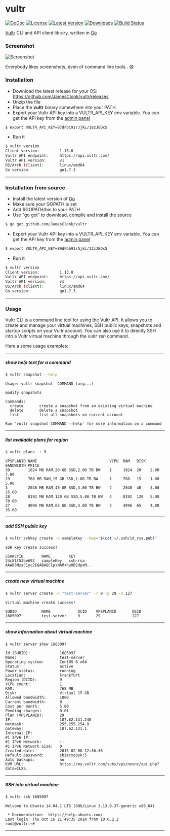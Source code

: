 # vultr
[![GoDoc](https://godoc.org/github.com/JamesClonk/vultr/lib?status.png)](https://godoc.org/github.com/JamesClonk/vultr/lib) [![License](https://img.shields.io/github/license/JamesClonk/vultr.svg)](https://en.wikipedia.org/wiki/MIT_License) [![Latest Version](https://img.shields.io/github/release/JamesClonk/vultr.svg)](https://github.com/JamesClonk/vultr/releases) [![Downloads](https://img.shields.io/github/downloads/JamesClonk/vultr/total.svg)](https://github.com/JamesClonk/vultr/releases) [![Build Status](https://travis-ci.org/JamesClonk/vultr.png?branch=master)](https://travis-ci.org/JamesClonk/vultr)

[Vultr](https://www.vultr.com) CLI and API client library, written in [Go](https://golang.org)

### Screenshot

![Screenshot](https://github.com/JamesClonk/vultr/raw/master/screenshot.png "Screenshot")

Everybody likes screenshots, even of command line tools.. :smile:

### Installation

* Download the latest release for your OS: https://github.com/JamesClonk/vultr/releases
* Unzip the file
* Place the **vultr** binary somewhere into your PATH
* Export your Vultr API key into a VULTR_API_KEY env variable. You can get the API key from the [admin panel](https://my.vultr.com/settings)
```sh
$ export VULTR_API_KEY=87dFbC91rJjkL/18zJEQxS
```
* Run it
```sh
$ vultr version
Client version:         1.13.0
Vultr API endpoint:     https://api.vultr.com/
Vultr API version:      v1
OS/Arch (client):       linux/amd64
Go version:             go1.7.3
```

---

### Installation from source

* Install the latest version of [Go](https://golang.org)
* Make sure your GOPATH is set
* Add $GOPATH/bin to your PATH
* Use "go get" to download, compile and install the source
```sh
$ go get github.com/JamesClonk/vultr
```
* Export your Vultr API key into a VULTR_API_KEY env variable. You can get the API key from the [admin panel](https://my.vultr.com/settings)
```sh
$ export VULTR_API_KEY=89dFbb91rGjkL/12zJEQxS
```
* Run it
```sh
$ vultr version
Client version:         1.13.0
Vultr API endpoint:     https://api.vultr.com/
Vultr API version:      v1
OS/Arch (client):       linux/amd64
Go version:             go1.7.3
```

---

### Usage

Vultr CLI is a command line tool for using the Vultr API.
It allows you to create and manage your virtual machines, SSH public keys, snapshots and startup scripts on your Vultr account.
You can also use it to directly SSH into a Vultr virtual machine through the *vultr ssh* command.

Here a some usage examples:

---

##### show help text for a command
```sh
$ vultr snapshot --help
```
```
Usage: vultr snapshot  COMMAND [arg...]

modify snapshots

Commands:
  create       create a snapshot from an existing virtual machine
  delete       delete a snapshot
  list         list all snapshots on current account

Run 'vultr snapshot COMMAND --help' for more information on a command
```

---

##### list available plans for region
```sh
$ vultr plans -r 9
```
```
VPSPLANID NAME                                VCPU  RAM   DISK  BANDWIDTH PRICE
30        1024 MB RAM,20 GB SSD,2.00 TB BW    1     1024  20    2.00      7.00
29        768 MB RAM,15 GB SSD,1.00 TB BW     1     768   15    1.00      5.00
3         2048 MB RAM,40 GB SSD,3.00 TB BW    2     2048  40    3.00      15.00
28        8192 MB RAM,120 GB SSD,5.00 TB BW   4     8192  120   5.00      70.00
27        4096 MB RAM,65 GB SSD,4.00 TB BW    2     4096  65    4.00      35.00
```

---

##### add SSH public key
```sh
$ vultr sshkey create -n sampleKey --key="$(cat ~/.ssh/id_rsa.pub)"
```
```
SSH key create success!

SSHKEYID        NAME        KEY
24c81f53be692   sampleKey   ssh-rsa AAAB3NzaC1yc2EQABAQClpsNAM+huOB2dpxM..
```

---

##### create new virtual machine
```sh
$ vultr server create -n "test-server" -r 9 -p 29 -o 127
```
```
Virtual machine create success!

SUBID           NAME            DCID    VPSPLANID       OSID
1685097         test-server     9       29              127
```

---

##### show information about virtual machine
```sh
$ vultr server show 1685097
```
```
Id (SUBID):             1685097
Name:                   test-server
Operating system:       CentOS 6 x64
Status:                 active
Power status:           running
Location:               Frankfurt
Region (DCID):          9
VCPU count:             1
RAM:                    768 MB
Disk:                   Virtual 15 GB
Allowed bandwidth:      1000
Current bandwidth:      0
Cost per month:         5.00
Pending charges:        0.01
Plan (VPSPLANID):       29
IP:                     107.62.131.240
Netmask:                255.255.254.0
Gateway:                107.62.131.1
Internal IP:
#1 IPv6 IP:
#1 IPv6 Network:        ::
#1 IPv6 Network Size:   0
Created date:           2015-02-08 12:36:36
Default password:       sbiecxo8yk!5
Auto backups:           no
KVM URL:                https://my.vultr.com/subs/vps/novnc/api.php?data=ILXS..
```

---

##### SSH into virtual machine
```sh
$ vultr ssh 1685097
```
```
Welcome to Ubuntu 14.04.1 LTS (GNU/Linux 3.13.0-37-generic x86_64)

 * Documentation:  https://help.ubuntu.com/
Last login: Thu Oct 16 21:49:35 2014 from 10.0.2.2
root@vultr:~#

```

---
